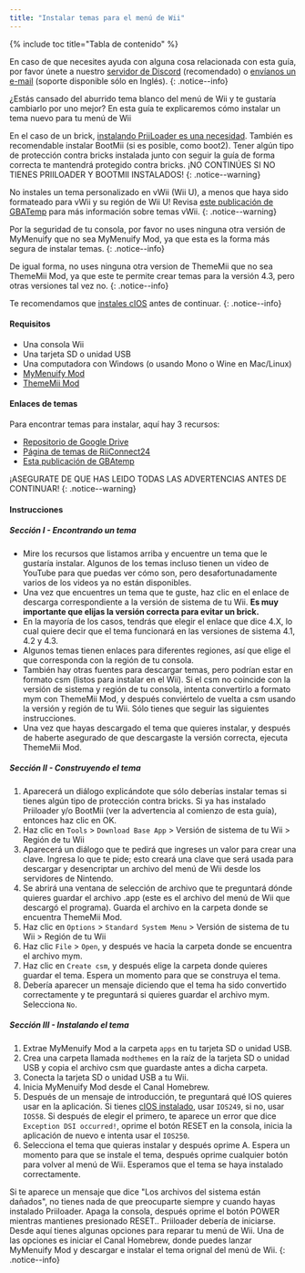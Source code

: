 ```yaml
---
title: "Instalar temas para el menú de Wii"
---
```


{% include toc title="Tabla de contenido" %}

En caso de que necesites ayuda con alguna cosa relacionada con esta guía, por favor únete a nuestro [servidor de Discord](https://discord.gg/b4Y7jfD) (recomendado) o [envíanos un e-mail](mailto:support@riiconnect24.net) (soporte disponible sólo en Inglés).
{: .notice--info}

¿Estás cansado del aburrido tema blanco del menú de Wii y te gustaría cambiarlo por uno mejor? En esta guía te explicaremos cómo instalar un tema nuevo para tu menú de Wii

En el caso de un brick, [instalando PriiLoader es una necesidad](priiloader). También es recomendable instalar BootMii (si es posible, como boot2). Tener algún tipo de protección contra bricks instalada junto con seguir la guía de forma correcta te mantendrá protegido contra bricks. ¡NO CONTINÚES SI NO TIENES PRIILOADER Y BOOTMII INSTALADOS!
{: .notice--warning}

No instales un tema personalizado en vWii (Wii U), a menos que haya sido formateado para vWii y su región de Wii U! Revisa [este publicación de GBATemp](https://gbatemp.net/threads/tutorial-installing-custom-themes-in-vwii.476012/) para más información sobre temas vWii.
{: .notice--warning}

Por la seguridad de tu consola, por favor no uses ninguna otra versión de MyMenuify que no sea MyMenuify Mod, ya que esta es la forma más segura de instalar temas.
{: .notice--info}

De igual forma, no uses ninguna otra version de ThemeMii que no sea ThemeMii Mod, ya que este te permite crear temas para la versión 4.3, pero otras versiones tal vez no.
{: .notice--info}

Te recomendamos que [instales cIOS](cios) antes de continuar.
{: .notice--info}

#### Requisitos

* Una consola Wii
* Una tarjeta SD o unidad USB
* Una computadora con Windows (o usando Mono o Wine en Mac/Linux)
* [MyMenuify Mod](/assets/files/MyMenuifyModv1.5.zip)
* [ThemeMii Mod](/assets/files/New_Thememii_MOD.rar)

#### Enlaces de temas

Para encontrar temas para instalar, aquí hay 3 recursos:

* [Repositorio de Google Drive](https://drive.google.com/drive/folders/19tyeVQ--bJ0ZUTNg5yvAGvc3G4-euEpm?usp=sharing)
* [Página de temas de RiiConnect24](https://rc24.xyz/goodies/themes/)
* [Esta publicación de GBAtemp](https://gbatemp.net/threads/wii-theme-team-creations-v2.336596/)

¡ASEGURATE DE QUE HAS LEIDO TODAS LAS ADVERTENCIAS ANTES DE CONTINUAR!
{: .notice--warning}

#### Instrucciones

##### Sección I - Encontrando un tema

* Mire los recursos que listamos arriba y encuentre un tema que le gustaría instalar. Algunos de los temas incluso tienen un video de YouTube para que puedas ver cómo son, pero desafortunadamente varios de los videos ya no están disponibles.
* Una vez que encuentres un tema que te guste, haz clic en el enlace de descarga correspondiente a la versión de sistema de tu Wii. **Es muy importante que elijas la versión correcta para evitar un brick.**
* En la mayoría de los casos, tendrás que elegir el enlace que dice 4.X, lo cual quiere decir que el tema funcionará en las versiones de sistema 4.1, 4.2 y 4.3.
* Algunos temas tienen enlaces para diferentes regiones, así que elige el que corresponda con la región de tu consola.
* También hay otras fuentes para descargar temas, pero podrían estar en formato csm (listos para instalar en el Wii). Si el csm no coincide con la versión de sistema y región de tu consola, intenta convertirlo a formato mym con ThemeMii Mod, y después conviértelo de vuelta a csm usando la versión y región de tu Wii. Sólo tienes que seguir las siguientes instrucciones.
* Una vez que hayas descargado el tema que quieres instalar, y después de haberte asegurado de que descargaste la versión correcta, ejecuta ThemeMii Mod.

##### Sección II - Construyendo el tema

1. Aparecerá un diálogo explicándote que sólo deberías instalar temas si tienes algún tipo de protección contra bricks. Si ya has instalado Priiloader y/o BootMii (ver la advertencia al comienzo de esta guía), entonces haz clic en OK.
2. Haz clic en `Tools` > `Download Base App` > Versión de sistema de tu Wii > Región de tu Wii
3. Aparecerá un diálogo que te pedirá que ingreses un valor para crear una clave. Ingresa lo que te pide; esto creará una clave que será usada para descargar y desencriptar un archivo del menú de Wii desde los servidores de Nintendo.
4. Se abrirá una ventana de selección de archivo que te preguntará dónde quieres guardar el archivo .app (este es el archivo del menú de Wii que descargó el programa). Guarda el archivo en la carpeta donde se encuentra ThemeMii Mod.
5. Haz clic en `Options` > `Standard System Menu` > Versión de sistema de tu Wii > Región de tu Wii
6. Haz clic `File` > `Open`, y después ve hacia la carpeta donde se encuentra el archivo mym.
7. Haz clic en `Create csm`, y después elige la carpeta donde quieres guardar el tema. Espera un momento para que se construya el tema.
8. Debería aparecer un mensaje diciendo que el tema ha sido convertido correctamente y te preguntará si quieres guardar el archivo mym. Selecciona `No`.

##### Sección III - Instalando el tema

1. Extrae MyMenuify Mod a la carpeta `apps` en tu tarjeta SD o unidad USB.
2. Crea una carpeta llamada `modthemes` en la raíz de la tarjeta SD o unidad USB y copia el archivo csm que guardaste antes a dicha carpeta.
3. Conecta la tarjeta SD o unidad USB a tu Wii.
4. Inicia MyMenuify Mod desde el Canal Homebrew.
5. Después de un mensaje de introducción, te preguntará qué IOS quieres usar en la aplicación. Si tienes [cIOS instalado](cios), usar `IOS249`, si no, usar `IOS58`. Si después de elegir el primero, te aparece un error que dice `Exception DSI occurred!`, oprime el botón RESET en la consola, inicia la aplicación de nuevo e intenta usar el `IOS250`.
6. Selecciona el tema que quieras instalar y después oprime A. Espera un momento para que se instale el tema, después oprime cualquier botón para volver al menú de Wii. Esperamos que el tema se haya instalado correctamente.

Si te aparece un mensaje que dice "Los archivos del sistema están dañados", no tienes nada de que preocuparte siempre y cuando hayas instalado Priiloader. Apaga la consola, después oprime el botón POWER mientras mantienes presionado RESET.. Priiloader debería de iniciarse. Desde aquí tienes algunas opciones para reparar tu menú de Wii. Una de las opciones es iniciar el Canal Homebrew, donde puedes lanzar MyMenuify Mod y descargar e instalar el tema orignal del menú de Wii.
{: .notice--info}
